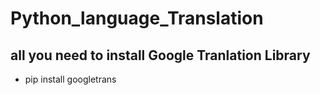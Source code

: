 # Python_language_Translation
## all you need to install Google Tranlation Library
* pip install googletrans
